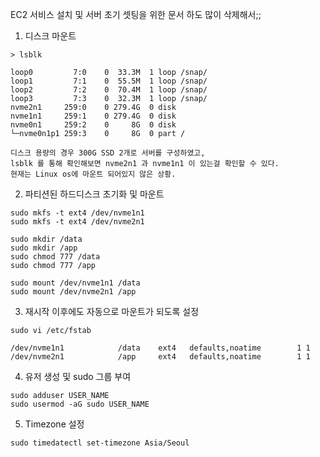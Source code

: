 EC2 서비스 설치 및 서버 초기 셋팅을 위한 문서
하도 많이 삭제해서;;

1. 디스크 마운트
```
> lsblk

loop0         7:0    0  33.3M  1 loop /snap/  
loop1         7:1    0  55.5M  1 loop /snap/   
loop2         7:2    0  70.4M  1 loop /snap/ 
loop3         7:3    0  32.3M  1 loop /snap/ 
nvme2n1     259:0    0 279.4G  0 disk 
nvme1n1     259:1    0 279.4G  0 disk 
nvme0n1     259:2    0     8G  0 disk
└─nvme0n1p1 259:3    0     8G  0 part /

디스크 용량의 경우 300G SSD 2개로 서버를 구성하였고,
lsblk 를 통해 확인해보면 nvme2n1 과 nvme1n1 이 있는걸 확인할 수 있다.
현재는 Linux os에 마운트 되어있지 않은 상황.
```

2. 파티션된 하드디스크 초기화 및 마운트
```
sudo mkfs -t ext4 /dev/nvme1n1
sudo mkfs -t ext4 /dev/nvme2n1

sudo mkdir /data
sudo mkdir /app
sudo chmod 777 /data
sudo chmod 777 /app

sudo mount /dev/nvme1n1 /data
sudo mount /dev/nvme2n1 /app
```

3. 재시작 이후에도 자동으로 마운트가 되도록 설정
```
sudo vi /etc/fstab

/dev/nvme1n1            /data    ext4   defaults,noatime        1 1
/dev/nvme2n1            /app     ext4   defaults,noatime        1 1
```

4. 유저 생성 및 sudo 그룹 부여
```
sudo adduser USER_NAME
sudo usermod -aG sudo USER_NAME
```

5. Timezone 설정
```
sudo timedatectl set-timezone Asia/Seoul
```
